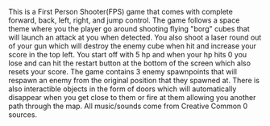 This is a First Person Shooter(FPS) game that comes with complete forward, back, left, right, and jump control. The game follows a space theme where you the player go around shooting flying "borg" cubes that will launch an attack at you when detected. 
You also shoot a laser round out of your gun which will destroy the enemy cube when hit and increase your score in the top left. You start off with 5 hp and when your hp hits 0 you lose and can hit the restart button at the bottom of the screen which also resets
your score. The game contains 3 enemy spawnpoints that will respawn an enemy from the original position that they spawned at. There is also interactible objects in the form of doors which will automatically disappear when you get close to them or fire at them 
allowing you another path through the map. All music/sounds come from Creative Common 0 sources.
